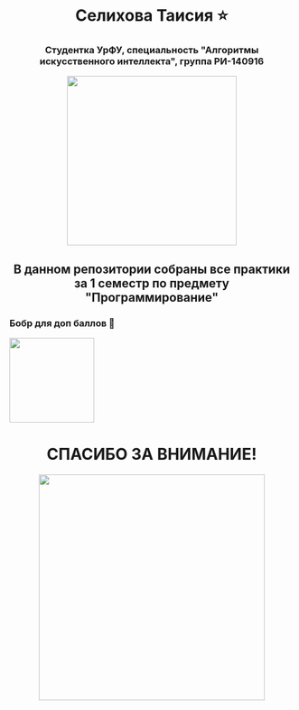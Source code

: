 <h1 align="center">Селихова Таисия ⭐</h1>
<h3 align="center"> Студентка УрФУ, специальность "Алгоритмы искусственного интеллекта", группа РИ-140916 </h3>

<p align="center">
      <img src="https://i.pinimg.com/736x/72/eb/5a/72eb5a580ee9d763bd156094e7ed4e6e.jpg" width="300">

</p>

<h2 align="center"> В данном репозитории собраны все практики за 1 семестр по предмету "Программирование" </h2>



<h3> Бобр для доп баллов 🤘 </h3>
<p>
      <img src="https://i.pinimg.com/736x/72/97/c5/7297c5f45070e64c67b093478d9fc60c.jpg" width="150">

</p>
<h1 align="center">СПАСИБО ЗА ВНИМАНИЕ!</h1>

<p align="center">
      <img src="https://i.pinimg.com/736x/f7/5d/28/f75d28aaf2860200306ba2efc7a8852a.jpg" width="400">

</p>

